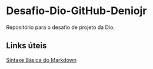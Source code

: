 # **Desafio-Dio-GitHub-Deniojr**
Repositório para o desafio de projeto da Dio. 


## **Links úteis**

[Sintaxe Básica do Markdown](https://www.markdownguide.org/basic-syntax/)
